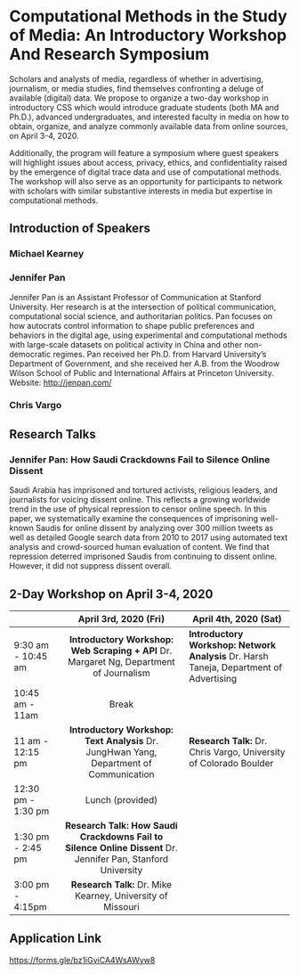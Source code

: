 # Computational Methods in the Study of Media: An Introductory Workshop And Research Symposium

Scholars and analysts of media, regardless of whether in advertising, journalism, or media studies, find themselves confronting a deluge of available (digital) data. We propose to organize a two-day workshop in introductory CSS which would introduce graduate students (both MA and Ph.D.), advanced undergraduates, and interested faculty in media on how to obtain, organize, and analyze commonly available data from online sources, on April 3-4, 2020.

Additionally, the program will feature a symposium where guest speakers will highlight issues about access, privacy, ethics, and confidentiality raised by the emergence of digital trace data and use of computational methods. The workshop will also serve as an opportunity for participants to network with scholars with similar substantive interests in media but expertise in computational methods.


## Introduction of Speakers 
### Michael Kearney

### Jennifer Pan

Jennifer Pan is an Assistant Professor of Communication at Stanford University. Her research is at the intersection of political communication, computational social science, and authoritarian politics. Pan focuses on how autocrats control information to shape public preferences and behaviors in the digital age, using experimental and computational methods with large-scale datasets on political activity in China and other non-democratic regimes. Pan received her Ph.D. from Harvard University’s Department of Government, and she received her A.B. from the Woodrow Wilson School of Public and International Affairs at Princeton University. 
Website: http://jenpan.com/

### Chris Vargo

## Research Talks
### Jennifer Pan: How Saudi Crackdowns Fail to Silence Online Dissent

Saudi Arabia has imprisoned and tortured activists, religious leaders, and journalists for voicing dissent online. This reflects a growing worldwide trend in the use of physical repression to censor online speech. In this paper, we systematically examine the consequences of imprisoning well-known Saudis for online dissent by analyzing over 300 million tweets as well as detailed Google search data from 2010 to 2017 using automated text analysis and crowd-sourced human evaluation of content. We find that repression deterred imprisoned Saudis from continuing to dissent online. However, it did not suppress dissent overall.

## 2-Day Workshop on April 3-4, 2020

|| April 3rd, 2020  (Fri)  | April 4th, 2020  (Sat)|
| ------------- | :-------------: | ------------- |
|9:30 am - 10:45 am |**Introductory Workshop: Web Scraping  + API** Dr. Margaret Ng, Department of Journalism|**Introductory Workshop: Network Analysis** Dr. Harsh Taneja, Department of Advertising  |
| 10:45 am - 11am  | Break  |
| 11 am - 12:15 pm  | **Introductory Workshop: Text Analysis** Dr. JungHwan Yang, Department of Communication  |**Research Talk:** Dr. Chris Vargo, University of Colorado Boulder |
| 12:30 pm - 1:30 pm  | Lunch (provided)  |
| 1:30 pm - 2:45 pm | **Research Talk: How Saudi Crackdowns Fail to Silence Online Dissent** Dr. Jennifer Pan, Stanford University ||
| 3:00 pm - 4:15pm | **Research Talk:** Dr. Mike Kearney, University of Missouri ||

## Application Link
https://forms.gle/bz1iGviCA4WsAWyw8
